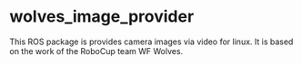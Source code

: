 # wolves_image_provider
This ROS package is provides camera images via video for linux. It is based on the work of the RoboCup team WF Wolves.
